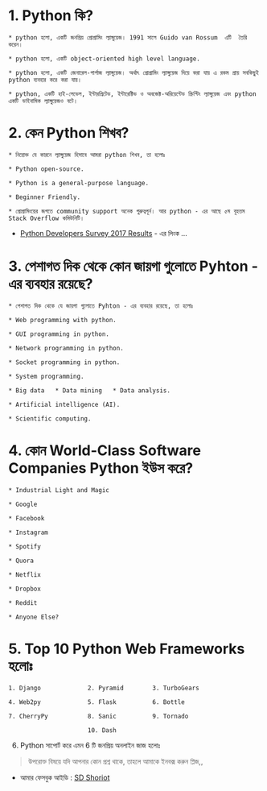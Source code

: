 # 1. Python কি?

 	* python হলো, একটি জনপ্রিয় প্রোগ্রামিং ল্যাঙ্গুয়েজ। 1991 সালে Guido van Rossum  এটি  তৈরি করেন।

 	* python হলো, একটি object-oriented high level language.

 	* python হলো, একটি জেনারেল-পার্পাজ ল্যাঙ্গুয়েজ। অর্থাৎ প্রোগ্রামিং ল্যাঙ্গুয়েজ দিয়ে করা যায় এ রকম প্রায় সবকিছুই python ব্যবহার করে করা যায়।

 	* python, একটি হাই-লেভেল, ইন্টারপ্রিটেড, ইন্টারেক্টিভ ও অবজেক্ট-অরিয়েন্টেড স্ক্রিপ্টিং ল্যাঙ্গুয়েজ এবং python একটি ডাইনামিক ল্যাঙ্গুয়েজও বটে।


# 2. কেন Python শিখব? 

	* নিম্নোক্ত যে কারনে ল্যাঙ্গুয়েজ হিসাবে আমরা python শিখব, তা হলোঃ

	* Python open-source.

	* Python is a general-purpose language.

	* Beginner Friendly.

	* প্রোগ্রামিংয়ের জগতে community support অনেক গুরুত্বপূর্ন। আর python - এর আছে ৫ম বূহত্তম Stack Overflow কমিউনিটি।
	

* [Python Developers Survey 2017 Results](https://www.jetbrains.com/research/python-developers-survey-2017/?dclid=CL6BlK6ZkN0CFQV5jwodfskFNw) - এর লিংক ...	


# 3. পেশাগত দিক থেকে কোন জায়গা গুলোতে Pyhton - এর ব্যবহার রয়েছে?

	* পেশাগত দিক থেকে যে জায়গা গুলোতে Pyhton - এর ব্যবহার রয়েছে, তা হলোঃ 

	* Web programming with python.

	* GUI programming in python.

	* Network programming in python.

	* Socket programming in python.

	* System programming.

	* Big data   * Data mining   * Data analysis.

	* Artificial intelligence (AI).

	* Scientific computing.


# 4. কোন World-Class Software Companies Python ইউস করে?

	* Industrial Light and Magic
	
	* Google

	* Facebook

	* Instagram

	* Spotify

	* Quora

	* Netflix

	* Dropbox

	* Reddit

	* Anyone Else?
 

# 5. Top 10 Python Web Frameworks হলোঃ
	1. Django             2. Pyramid        3. TurboGears    

	4. Web2py             5. Flask          6. Bottle

	7. CherryPy           8. Sanic          9. Tornado

	                      10. Dash



6. Python সাপোর্ট করে এমন 6 টি জনপ্রিয় অনলাইন জাজ হলোঃ


> উপরোক্ত বিষয়ে যদি আপনার কোন প্রশ্ন থাকে, তাহলে আমাকে ইনবক্স করুন প্লিজ,,

* আমার ফেসবুক আইডি :  [SD Shoriot](https://www.facebook.com/shoriot)